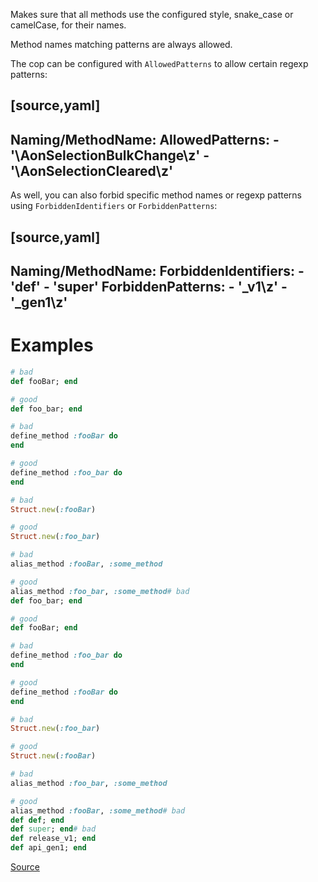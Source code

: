 
Makes sure that all methods use the configured style,
snake_case or camelCase, for their names.

Method names matching patterns are always allowed.

The cop can be configured with `AllowedPatterns` to allow certain regexp patterns:

[source,yaml]
----
Naming/MethodName:
  AllowedPatterns:
    - '\AonSelectionBulkChange\z'
    - '\AonSelectionCleared\z'
----

As well, you can also forbid specific method names or regexp patterns
using `ForbiddenIdentifiers` or `ForbiddenPatterns`:

[source,yaml]
----
Naming/MethodName:
  ForbiddenIdentifiers:
    - 'def'
    - 'super'
  ForbiddenPatterns:
    - '_v1\z'
    - '_gen1\z'
----

# Examples

```ruby
# bad
def fooBar; end

# good
def foo_bar; end

# bad
define_method :fooBar do
end

# good
define_method :foo_bar do
end

# bad
Struct.new(:fooBar)

# good
Struct.new(:foo_bar)

# bad
alias_method :fooBar, :some_method

# good
alias_method :foo_bar, :some_method# bad
def foo_bar; end

# good
def fooBar; end

# bad
define_method :foo_bar do
end

# good
define_method :fooBar do
end

# bad
Struct.new(:foo_bar)

# good
Struct.new(:fooBar)

# bad
alias_method :foo_bar, :some_method

# good
alias_method :fooBar, :some_method# bad
def def; end
def super; end# bad
def release_v1; end
def api_gen1; end
```

[Source](http://www.rubydoc.info/gems/rubocop/RuboCop/Cop/Naming/MethodName)